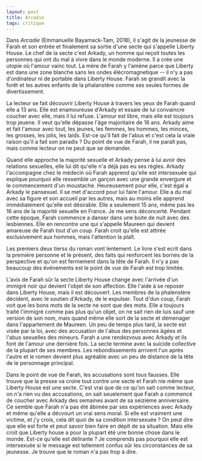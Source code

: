 ```yaml
---
layout: post
title: Arcadie
tags: critique
---
```


Dans _Arcadie_ (Emmanuelle Bayamack-Tam, 2018), il s'agit de la jeunesse de Farah
et son entrée et finalement sa sortie d'une secte qui s'appelle Liberty House.
Le chef de la secte c'est Arkady, un homme qui reçoit toutes les personnes qui
ont du mal à vivre dans le monde moderne. Il a crée une utopie où l'amour vainc
tout. La mère de Farah y l'amène parce que Liberty est dans une zone blanche sans les ondes 
élécromagnetique -- il n'y a pas d'ordinateur ni de portable dans Liberty House.
Farah se grandit avec la forêt et les autres enfants de la phalanstère comme 
ses seules formes de divertissement.

La lecteur se fait découvrir Liberty House
à travers les yeux de Farah quand elle a 13 ans. Elle est enamoureuse d'Arkady
et essaie de lui convaincre coucher avec elle, mais il lui refuse. L'amour est
libre, mais elle est toujours trop jeuene. Il veut qu'elle dépasse l'âge majoritaire
de 16 ans. Arkady aime et fait l'amour avec tout, les jeunes, les femmes, les hommes,
les minces, les grosses, les jolis, les laids. Est-ce qu'il fait de l'abus et
c'est cela la vraie raison qu'il a fait son paradis ? Du point de vue de Farah,
il ne paraît pas, mais comme lecteur on ne peut que se demander.

Quand elle approche la majorité sexuelle et Arkady pense à lui avoir des relations
sexuelles, elle lui dit qu'elle n'a déjà pas eu ses règles. Arkady l'accompagne
chez le médecin où Farah apprend qu'elle est intersexuée qui explique pourquoi
elle ressemble un garçon avec une grande envergure et le commencement d'un moustache.
Heureusement pour elle, c'est égal a Arkady le pansexuel. Il se met d'accord pour
lui faire l'amour. Elle a du mal avec sa figure et son accueil par les autres,
mais au moins elle apprend immédiatement qu'elle est désirable. Elle a seulement
15 ans, même pas les 16 ans de la majorité sexuelle en France. Je me sens
déconcerté. Pendant cette époque, Farah commence a danser dans une boite de nuit
avec des lesbiennes. Elle en rencontre une qui s'appelle Maureen qui devient 
amareuse de Farah tout d'un coup. Farah croit qu'elle est attirée exclusivement
aux hommes, mais l'attention la plaît.

Les premiers deux tierss du roman vont lentement. Le livre s'est ecrit dans
la première personne et le présent, des faits qui renforcent les bornes de la 
perspective et qu'on est fermement dans la tête de Farah. Il n'y a pas beaucoup
des événements est le point de vue de Farah est trop limitée.

L'avis de Farah sûr la secte Liberty House change avec l'arrivée d'un immigré
noir qui devient l'objet de son affection. Elle l'aide à se reposer dans
Liberty House, mais il est découvert. Les membres de la phalenstère décident,
avec le soutien d'Arkady, de le expulser. Tout d'dun coup, Farah voit que
les bons mots de la secte ne sont que des mots. Elle a toujours traité l'immigré
comme pas plus qu'un objet, on ne sait rien de luis sauf une version de son nom,
mais quand même elle sort de la secte et démenager dans l'appartement de Maureen.
Un peu de temps plus tard, la secte est visée par la loi, avec des accusation
de l'abus des personnes âgées et l'abus sexuelles des mineurs. Farah a une rendezvous avec Arkady et ils font
de l'amour une dernière fois. La secte termine avec la suicide collective de
la plupart de ses membres. Les rebondissements arrivent l'un après l'autre 
et le romen devient plus agréable avec un peu de distance de la tête de le
personnage principal.

Dans le point de vue de Farah, les accusations sont tous fausses. Elle trouve
que la presse va croire tout contre une secte et Farah nie même que Liberty
House est une secte. C'est vrai que de ce qu'on sait comme lecteur, on n'a
rien vu des accusations, on sait seuelement que Farah a commencé de coucher
avec Arkady des semaines avant de sa seizième anniversaire. Ce semble que Farah
n'a pas été âbimée par ses expériences avec Arkady et même qu'elle a décvourt
un vrai sens moral. Si elle est vraiment une victime, et j'y crois,
cela dit quoi de sa condition intersexuée ? On peut dire que elle est forte et
peut savoir bien faire en dépit de sa situation. Mais elle croit que Liberty
house a pour la plupart été une bonne chose dans le monde. Est-ce qu'elle est
délirante ? Je comprends pas pourquoi elle est intersexuée si le message est
tellement confus sûr les circonstances de sa jeunesse. Je trouve que le roman
n'a pas trop à dire.
